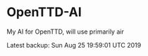 # OpenTTD-AI
My AI for OpenTTD, will use primarily air

Latest backup: Sun Aug 25 19:59:01 UTC 2019
